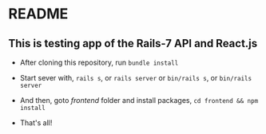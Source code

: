 # README

## This is testing app of the Rails-7 API and React.js

- After cloning this repository, run `bundle install`

- Start sever with, `rails s`, or `rails server` or
  `bin/rails s`, or `bin/rails server`

- And then, goto _frontend_ folder and install packages,
  `cd frontend && npm install`

- That's all!
